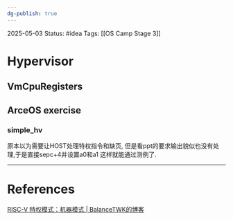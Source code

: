 ```yaml
---
dg-publish: true
---
```

2025-05-03
Status: #idea
Tags: [[OS Camp Stage 3]]

# Hypervisor
## VmCpuRegisters


## ArceOS exercise
### simple_hv
原本以为需要让HOST处理特权指令和缺页,
但是看ppt的要求输出貌似也没有处理,于是直接sepc+4并设置a0和a1
这样就能通过测例了.



___
# References
[RISC-V 特权模式：机器模式 | BalanceTWK的博客](https://balancetwk.github.io/2020/12/05/hexo_blog/RISC_V_Note/RISC-V%20%E7%89%B9%E6%9D%83%E6%A8%A1%E5%BC%8F%EF%BC%9A%E6%9C%BA%E5%99%A8%E6%A8%A1%E5%BC%8F/)